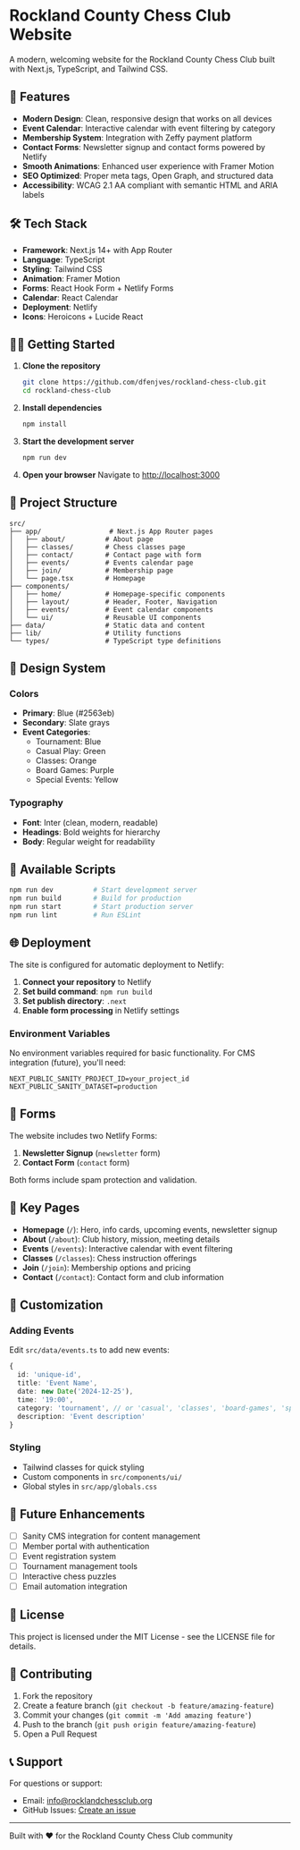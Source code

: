 # Rockland County Chess Club Website

A modern, welcoming website for the Rockland County Chess Club built with Next.js, TypeScript, and Tailwind CSS.

## 🚀 Features

- **Modern Design**: Clean, responsive design that works on all devices
- **Event Calendar**: Interactive calendar with event filtering by category
- **Membership System**: Integration with Zeffy payment platform
- **Contact Forms**: Newsletter signup and contact forms powered by Netlify
- **Smooth Animations**: Enhanced user experience with Framer Motion
- **SEO Optimized**: Proper meta tags, Open Graph, and structured data
- **Accessibility**: WCAG 2.1 AA compliant with semantic HTML and ARIA labels

## 🛠️ Tech Stack

- **Framework**: Next.js 14+ with App Router
- **Language**: TypeScript
- **Styling**: Tailwind CSS
- **Animation**: Framer Motion
- **Forms**: React Hook Form + Netlify Forms
- **Calendar**: React Calendar
- **Deployment**: Netlify
- **Icons**: Heroicons + Lucide React

## 🏃‍♂️ Getting Started

1. **Clone the repository**
   ```bash
   git clone https://github.com/dfenjves/rockland-chess-club.git
   cd rockland-chess-club
   ```

2. **Install dependencies**
   ```bash
   npm install
   ```

3. **Start the development server**
   ```bash
   npm run dev
   ```

4. **Open your browser**
   Navigate to [http://localhost:3000](http://localhost:3000)

## 📁 Project Structure

```
src/
├── app/                 # Next.js App Router pages
│   ├── about/          # About page
│   ├── classes/        # Chess classes page
│   ├── contact/        # Contact page with form
│   ├── events/         # Events calendar page
│   ├── join/           # Membership page
│   └── page.tsx        # Homepage
├── components/
│   ├── home/           # Homepage-specific components
│   ├── layout/         # Header, Footer, Navigation
│   ├── events/         # Event calendar components
│   └── ui/             # Reusable UI components
├── data/               # Static data and content
├── lib/                # Utility functions
└── types/              # TypeScript type definitions
```

## 🎨 Design System

### Colors
- **Primary**: Blue (#2563eb)
- **Secondary**: Slate grays
- **Event Categories**:
  - Tournament: Blue
  - Casual Play: Green
  - Classes: Orange
  - Board Games: Purple
  - Special Events: Yellow

### Typography
- **Font**: Inter (clean, modern, readable)
- **Headings**: Bold weights for hierarchy
- **Body**: Regular weight for readability

## 📝 Available Scripts

```bash
npm run dev          # Start development server
npm run build        # Build for production
npm run start        # Start production server
npm run lint         # Run ESLint
```

## 🌐 Deployment

The site is configured for automatic deployment to Netlify:

1. **Connect your repository** to Netlify
2. **Set build command**: `npm run build`
3. **Set publish directory**: `.next`
4. **Enable form processing** in Netlify settings

### Environment Variables

No environment variables required for basic functionality. For CMS integration (future), you'll need:

```
NEXT_PUBLIC_SANITY_PROJECT_ID=your_project_id
NEXT_PUBLIC_SANITY_DATASET=production
```

## 📧 Forms

The website includes two Netlify Forms:

1. **Newsletter Signup** (`newsletter` form)
2. **Contact Form** (`contact` form)

Both forms include spam protection and validation.

## 🎯 Key Pages

- **Homepage** (`/`): Hero, info cards, upcoming events, newsletter signup
- **About** (`/about`): Club history, mission, meeting details
- **Events** (`/events`): Interactive calendar with event filtering
- **Classes** (`/classes`): Chess instruction offerings
- **Join** (`/join`): Membership options and pricing
- **Contact** (`/contact`): Contact form and club information

## 🔧 Customization

### Adding Events
Edit `src/data/events.ts` to add new events:

```typescript
{
  id: 'unique-id',
  title: 'Event Name',
  date: new Date('2024-12-25'),
  time: '19:00',
  category: 'tournament', // or 'casual', 'classes', 'board-games', 'special'
  description: 'Event description'
}
```

### Styling
- Tailwind classes for quick styling
- Custom components in `src/components/ui/`
- Global styles in `src/app/globals.css`

## 🚀 Future Enhancements

- [ ] Sanity CMS integration for content management
- [ ] Member portal with authentication
- [ ] Event registration system
- [ ] Tournament management tools
- [ ] Interactive chess puzzles
- [ ] Email automation integration

## 📄 License

This project is licensed under the MIT License - see the LICENSE file for details.

## 🤝 Contributing

1. Fork the repository
2. Create a feature branch (`git checkout -b feature/amazing-feature`)
3. Commit your changes (`git commit -m 'Add amazing feature'`)
4. Push to the branch (`git push origin feature/amazing-feature`)
5. Open a Pull Request

## 📞 Support

For questions or support:
- Email: info@rocklandchessclub.org
- GitHub Issues: [Create an issue](https://github.com/dfenjves/rockland-chess-club/issues)

---

Built with ❤️ for the Rockland County Chess Club community
